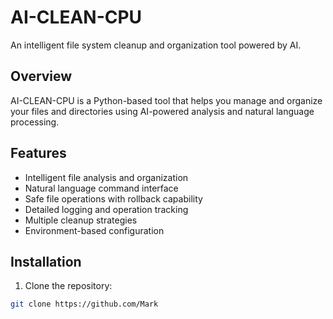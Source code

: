 # AI-CLEAN-CPU

An intelligent file system cleanup and organization tool powered by AI.

## Overview
AI-CLEAN-CPU is a Python-based tool that helps you manage and organize your files and directories using AI-powered analysis and natural language processing.

## Features
- Intelligent file analysis and organization
- Natural language command interface
- Safe file operations with rollback capability
- Detailed logging and operation tracking
- Multiple cleanup strategies
- Environment-based configuration

## Installation
1. Clone the repository:
```bash
git clone https://github.com/Mark
```
